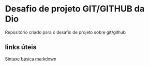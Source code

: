 # Desafio de projeto GIT/GITHUB da Dio
Repositório criado para o desafio de projeto sobre git/github

## links úteis
[Sintaxe básica markdown](https://www.markdownguide.org/)
